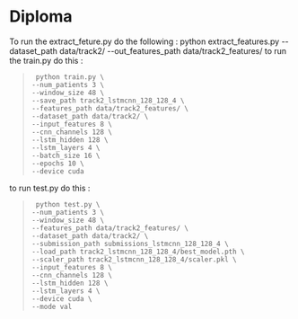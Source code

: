 # Diploma
To run the extract_feture.py do the following : python extract_features.py --dataset_path data/track2/ --out_features_path data/track2_features/
to run the train.py do this : 
>      python train.py \
>     --num_patients 3 \
>     --window_size 48 \
>     --save_path track2_lstmcnn_128_128_4 \
>     --features_path data/track2_features/ \
>     --dataset_path data/track2/ \
>     --input_features 8 \
>     --cnn_channels 128 \
>     --lstm_hidden 128 \
>     --lstm_layers 4 \
>     --batch_size 16 \
>     --epochs 10 \
>     --device cuda
to run test.py do this : 
>      python test.py \
>     --num_patients 3 \
>     --window_size 48 \
>     --features_path data/track2_features/ \
>     --dataset_path data/track2/ \
>     --submission_path submissions_lstmcnn_128_128_4 \
>     --load_path track2_lstmcnn_128_128_4/best_model.pth \
>     --scaler_path track2_lstmcnn_128_128_4/scaler.pkl \
>     --input_features 8 \
>     --cnn_channels 128 \
>     --lstm_hidden 128 \
>     --lstm_layers 4 \
>     --device cuda \
>     --mode val
